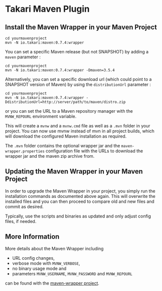 # Takari Maven Plugin

## Install the Maven Wrapper in your Maven Project

```
cd yourmavenproject
mvn -N io.takari:maven:0.7.4:wrapper
```

You can set a specific Maven release (but not SNAPSHOT) by adding a `maven` parameter :

```
cd yourmavenproject
mvn -N io.takari:maven:0.7.4:wrapper -Dmaven=3.5.4
```

Alternatively, you can set a specific download url (which could point to a SNAPSHOT version of Maven) by using the `distributionUrl` parameter :

```
cd yourmavenproject
mvn -N io.takari:maven:0.7.4:wrapper -DdistributionUrl=http://server/path/to/maven/distro.zip
```

or you can set the URL to a Maven repository manager with the `MVNW_REPOURL`
environment variable.

This will create a `mvnw` and a `mvnw.cmd` file as well as a `.mvn` folder in your project.
You can now use mvnw instead of mvn in all project builds, which will download the
configured Maven installation as required.

The `.mvn` folder contains the optional wrapper jar and the
`maven-wrapper.properties` configuration file with the URLs to download the
wrapper jar and the maven zip archive from.

## Updating the Maven Wrapper in your Maven Project

In order to upgrade the Maven Wrapper in your project, you simply run the installation commands as documented above
again. This will overwrite the installed files and you can then proceed to compare old and new files and commit as
desired.

Typically, use the scripts and binaries as updated and only adjust config files, if needed.

## More Information

More details about the Maven Wrapper including

- URL config changes,
- verbose mode with `MVNW_VERBOSE`,
- no binary usage mode and 
- parameters `MVNW_USERNAME`, `MVNW_PASSWORD` and `MVNW_REPOURL`

can be found with the
[maven-wrapper project](https://github.com/takari/maven-wrapper).
